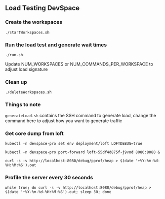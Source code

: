 ## Load Testing DevSpace

### Create the workspaces

`./startWorkspaces.sh`

### Run the load test and generate wait times

`./run.sh`

Update NUM_WORKSPACES or NUM_COMMANDS_PER_WORKSPACE to adjust load signature

### Clean up

`./deleteWorkspaces.sh`

### Things to note

`generateLoad.sh` contains the SSH command to generate load, change the command here to adjust how you want to generate traffic

### Get core dump from loft

```
kubectl -n devspace-pro set env deployment/loft LOFTDEBUG=true

kubectl -n devspace-pro port-forward loft-55df4d875f-j9vnd 8080:8080 &

curl -s -v http://localhost:8080/debug/pprof/heap > $(date '+%Y-%m-%d-%H:%M:%S').out
```

### Profile the server every 30 seconds

```
while true; do curl -s -v http://localhost:8080/debug/pprof/heap > $(date '+%Y-%m-%d-%H:%M:%S').out; sleep 30; done
```

